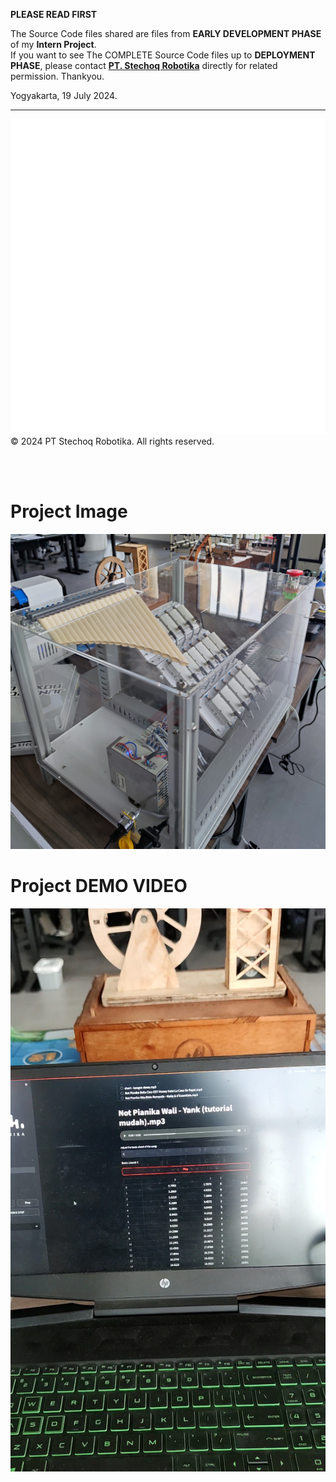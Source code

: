 **PLEASE READ FIRST**

The Source Code files shared are files from **EARLY DEVELOPMENT PHASE** of my **Intern Project**.<br>
If you want to see The COMPLETE Source Code files up to **DEPLOYMENT PHASE**, please contact [**PT. Stechoq Robotika**](https://stechoq.com/) directly for related permission. Thankyou.

Yogyakarta, 19 July 2024.

---

![NAYANIKA LOGO](/assets/images/logo.png)
© 2024 PT Stechoq Robotika. All rights reserved.

<br><br>

# Project Image

![Project Image](/documentations/VEMD%20Pan%20Flute%20Project.jpg)

# Project DEMO VIDEO

[![Project DEMO](/documentations/Project%20DEMO.png)](https://drive.google.com/file/d/1qb4R56zjpOSsgoZyZ6WWbu6YQqOxuIQz/view?usp=sharing)
